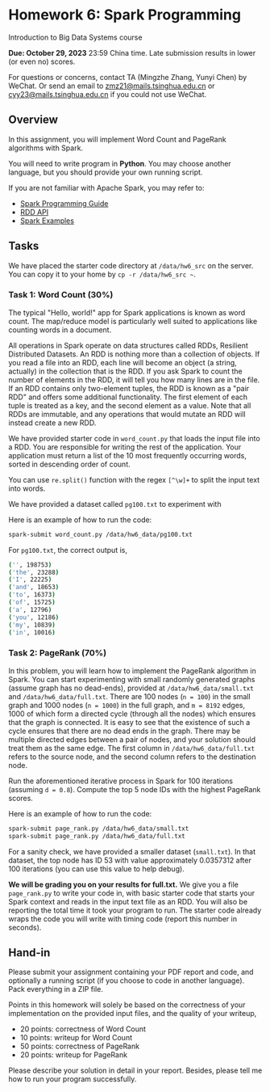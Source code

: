 # Homework 6: Spark Programming

Introduction to Big Data Systems course

**Due: October 29, 2023** 23:59 China time. Late submission results in lower (or even no) scores.

For questions or concerns, contact TA (Mingzhe Zhang, Yunyi Chen) by WeChat. Or send an email to zmz21@mails.tsinghua.edu.cn or cyy23@mails.tsinghua.edu.cn if you could not use WeChat.



## Overview

In this assignment, you will implement Word Count and PageRank algorithms with Spark. 

You will need to write program in **Python**. You may choose another language, but you should provide your own running script.

If you are not familiar with Apache Spark, you may refer to:

- [Spark Programming Guide](https://spark.apache.org/docs/2.2.0/rdd-programming-guide.html)
- [RDD API](https://spark.apache.org/docs/2.2.0/api/python/pyspark.html#pyspark.RDD)
- [Spark Examples](https://github.com/spark-examples)



## Tasks

We have placed the starter code directory at `/data/hw6_src` on the server. You can copy it to your home by `cp -r /data/hw6_src ~`.

### Task 1: Word Count (30%)

The typical "Hello, world!" app for Spark applications is known as word count. The map/reduce model is particularly well suited to applications like counting words in a document.

All operations in Spark operate on data structures called RDDs, Resilient Distributed Datasets. An RDD is nothing more than a collection of objects. If you read a file into an RDD, each line will become an object (a string, actually) in the collection that is the RDD. If you ask Spark to count the number of elements in the RDD, it will tell you how many lines are in the file. If an RDD contains only two-element tuples, the RDD is known as a "pair RDD" and offers some additional functionality. The first element of each tuple is treated as a key, and the second element as a value. Note that all RDDs are immutable, and any operations that would mutate an RDD will instead create a new RDD.

We have provided starter code in `word_count.py` that loads the input file into a RDD. You are responsible for writing the rest of the application. Your application must return a list of the 10 most frequently occurring words, sorted in descending order of count.

You can use `re.split()` function with the regex `[^\w]+` to split the input text into words.

We have provided a dataset called `pg100.txt` to experiment with

Here is an example of how to run the code:

```bash
spark-submit word_count.py /data/hw6_data/pg100.txt
```

For `pg100.txt`, the correct output is,

```bash
('', 198753)
('the', 23288)
('I', 22225)
('and', 18653)
('to', 16373)
('of', 15725)
('a', 12796)
('you', 12186)
('my', 10839)
('in', 10016)
```



### Task 2: PageRank (70%)

In this problem, you will learn how to implement the PageRank algorithm in Spark. You can start experimenting with small randomly generated graphs (assume graph has no dead-ends), provided at `/data/hw6_data/small.txt` and `/data/hw6_data/full.txt`. There are 100 nodes (`n = 100`) in the small graph and 1000 nodes (`n = 1000`) in the full graph, and `m = 8192` edges, 1000 of which form a directed cycle (through all the nodes) which ensures that the graph is connected. It is easy to see that the existence of such a cycle ensures that there are no dead ends in the graph. There may be multiple directed edges between a pair of nodes, and your solution should treat them as the same edge. The first column in `/data/hw6_data/full.txt` refers to the source node, and the second column refers to the destination node.

Run the aforementioned iterative process in Spark for 100 iterations (assuming `d = 0.8`). Compute the top 5 node IDs with the highest PageRank scores.

Here is an example of how to run the code:

```bash
spark-submit page_rank.py /data/hw6_data/small.txt
spark-submit page_rank.py /data/hw6_data/full.txt
```

For a sanity check, we have provided a smaller dataset (`small.txt`). In that dataset, the top node has ID 53 with value approximately 0.0357312 after 100 iterations (you can use this value to help debug).

**We will be grading you on your results for full.txt.** We give you a file `page_rank.py` to write your code in, with basic starter code that starts your Spark context and reads in the input text file as an RDD. You will also be reporting the total time it took your program to run. The starter code already wraps the code you will write with timing code (report this number in seconds). 



## Hand-in

Please submit your assignment containing your PDF report and code, and optionally a running script (if you choose to code in another language). Pack everything in a ZIP file.

Points in this homework will solely be based on the correctness of your implementation on the provided input files, and the quality of your writeup,

- 20 points: correctness of Word Count
- 10 points: writeup for Word Count
- 50 points: correctness of PageRank
- 20 points: writeup for PageRank

Please describe your solution in detail in your report. Besides, please tell me how to run your program successfully.
